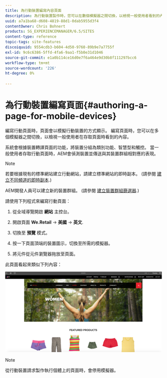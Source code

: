 ```yaml
---
title: 為行動裝置編寫內容頁面
description: 為行動裝置製作時，您可以在數個模擬器之間切換，以檢視一般使用者看到的內容。
uuid: a7a1ba68-d608-4819-88d1-0dab5955d3f4
contentOwner: Chris Bohnert
products: SG_EXPERIENCEMANAGER/6.5/SITES
content-type: reference
topic-tags: site-features
discoiquuid: 9554cdb3-b604-4d50-9760-89b9e7a7755f
exl-id: 9c6c6386-5ffd-4fa6-9aa1-f5b0e31d1046
source-git-commit: e1a0b114ce16d0e7f6a464e9d30b8f111297bcc6
workflow-type: tm+mt
source-wordcount: '226'
ht-degree: 0%

---
```


# 為行動裝置編寫頁面{#authoring-a-page-for-mobile-devices}

編寫行動頁面時，頁面會以模擬行動裝置的方式顯示。 編寫頁面時，您可以在多個模擬器之間切換，以檢視一般使用者在存取頁面時看到的內容。

系統會根據裝置轉譯頁面的功能，將裝置分組為類別功能、智慧型和觸控。 當一般使用者存取行動頁面時，AEM會偵測裝置並傳送與其裝置群組相對應的表現。

>[!NOTE]
>
>若要根據現有的標準網站建立行動網站，請建立標準網站的即時副本。 (請參閱 [建立不同頻道的即時副本](/help/sites-administering/msm-livecopy.md).)
>
>AEM開發人員可以建立新的裝置群組。 (請參閱 [建立裝置群組篩選器](/help/sites-developing/groupfilters.md).)

請使用下列程式來編寫行動頁面：

1. 從全域導覽開啟 **網站** 主控台。
1. 開啟頁面 **We.Retail** -> **美國** -> **英文**.

1. 切換至 **預覽** 模式。
1. 按一下頁面頂端的裝置圖示，切換至所需的模擬器。
1. 將元件從元件瀏覽器拖放至頁面。

此頁面看起來類似下列內容：

![mobileipademu](assets/mobileipademu.png)

>[!NOTE]
>
>從行動裝置請求製作執行個體上的頁面時，會停用模擬器。
